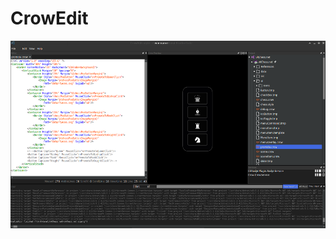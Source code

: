 # CrowEdit

<p align="center">
  <a href="screenshot.png">
	<kbd><img src="screenshot.png" height="300"></kbd>
  </a>
</p>